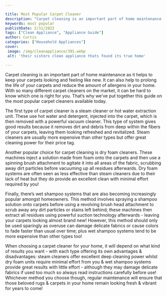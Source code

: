 ```yaml
---

title: Most Popular Carpet Cleaner
description: "Carpet cleaning is an important part of home maintenance as it helps to keep your carpets looking and feeling like new. It can als...keep going and find out"
keywords: most popular
publishDate: 2/11/2022
tags: ["Clean Appliance", "Appliance Guide"]
author: Curtis
categories: ["Household Appliances"]
cover: 
 image: /img/cleanappliance/391.webp
 alt: 'their sisters clean appliance thats found its true home'

---
```


Carpet cleaning is an important part of home maintenance as it helps to keep your carpets looking and feeling like new. It can also help to prolong the life of your carpets and reduce the amount of allergens in your home. With so many different carpet cleaners on the market, it can be hard to know which one is right for you. That’s why we’ve put together this guide on the most popular carpet cleaners available today.

The first type of carpet cleaner is a steam cleaner or hot water extraction unit. These use hot water and detergent, injected into the carpet, which is then removed with a powerful vacuum cleaner. This type of system gives good results because it removes dirt and debris from deep within the fibers of your carpets, leaving them looking refreshed and revitalized. Steam cleaners are usually more expensive than other types but offer great cleaning power for their price tag.

Another popular choice for carpet cleaning is dry foam cleaners. These machines inject a solution made from foam onto the carpets and then use a spinning brush attachment to agitate it into all areas of the fabric, scrubbing away dirt particles before vacuuming up all residues afterwards. Dry foam systems are often seen as less effective than steam cleaners due to their lack of heat but they do provide an excellent clean with minimal effort required by you! 

Finally, there’s wet shampoo systems that are also becoming increasingly popular amongst homeowners. This method involves spraying a shampoo solution onto carpets before using a revolving brush head attachment to scrub away any dirt particles or stains left behind; these machines then extract all residues using powerful suction technology afterwards - leaving your carpets looking almost brand new! However, this method should only be used sparingly as overuse can damage delicate fabrics or cause colors to fade faster than usual over time; plus wet shampoo systems tend to be more expensive than other types too! 

When choosing a carpet cleaner for your home, it will depend on what kind of results you want - with each type offering its own advantages & disadvantages: steam cleaners offer excellent deep cleaning power whilst dry foam units require minimal effort from you & wet shampoo systems provide great results with little effort - although they may damage delicate fabrics if used too much so always read instructions carefully before use! Whichever method you choose though, regular maintenance will ensure that those beloved rugs & carpets in your home remain looking fresh & vibrant for years to come!
